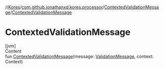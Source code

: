 //[Kores](../../index.md)/[com.github.jonathanxd.kores.processor](../index.md)/[ContextedValidationMessage](index.md)/[ContextedValidationMessage](-contexted-validation-message.md)



# ContextedValidationMessage  
[jvm]  
Content  
fun [ContextedValidationMessage](-contexted-validation-message.md)(message: [ValidationMessage](../-validation-message/index.md), context: Context)  



